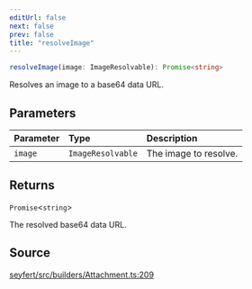 ```yaml
---
editUrl: false
next: false
prev: false
title: "resolveImage"
---
```


```ts
resolveImage(image: ImageResolvable): Promise<string>
```

Resolves an image to a base64 data URL.

## Parameters

| Parameter | Type | Description |
| :------ | :------ | :------ |
| `image` | `ImageResolvable` | The image to resolve. |

## Returns

`Promise`\<`string`\>

The resolved base64 data URL.

## Source

[seyfert/src/builders/Attachment.ts:209](https://github.com/potoland/potocuit/blob/e332d7a/src/builders/Attachment.ts#L209)
